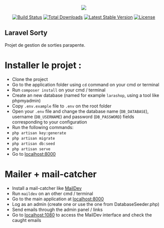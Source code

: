 <p align="center"><img src="https://laravel.com/assets/img/components/logo-laravel.svg"></p>

<p align="center">
<a href="https://travis-ci.org/laravel/framework"><img src="https://travis-ci.org/laravel/framework.svg" alt="Build Status"></a>
<a href="https://packagist.org/packages/laravel/framework"><img src="https://poser.pugx.org/laravel/framework/d/total.svg" alt="Total Downloads"></a>
<a href="https://packagist.org/packages/laravel/framework"><img src="https://poser.pugx.org/laravel/framework/v/stable.svg" alt="Latest Stable Version"></a>
<a href="https://packagist.org/packages/laravel/framework"><img src="https://poser.pugx.org/laravel/framework/license.svg" alt="License"></a>
</p>

## Laravel Sorty

Projet de gestion de sorties parapente.

# Installer le projet :

- Clone the project
- Go to the application folder using `cd` command on your cmd or terminal
- Run `composer install` on your cmd / terminal
- Create an new database (named for example `larashop`, using a tool like phpmyadmin)
- Copy `.env.example` file to `.env` on the root folder
- Open your `.env` file and change the database name (`DB_DATABASE`), username (`DB_USERNAME`) and password (`DB_PASSWORD`) fields corresponding to your configuration
- Run the following commands:
- `php artisan key:generate`
- `php artisan migrate`
- `php artisan db:seed`
- `php artisan serve`
- Go to [localhost:8000](http://localhost:8000/)


# Mailer + mail-catcher

- Install a mail-catcher like [MailDev](https://danfarrelly.nyc/MailDev/)
- Run `maildev` on an other cmd / terminal
- Go to the main application at [localhost:8000](http://localhost:8000/)
- Log as an admin (create one or use the one from DatabaseSeeder.php)
- Send emails through the admin panel / links
- Go to [localhost:1080](http://localhost:1080/) to access the MailDev interface and check the caught emails

